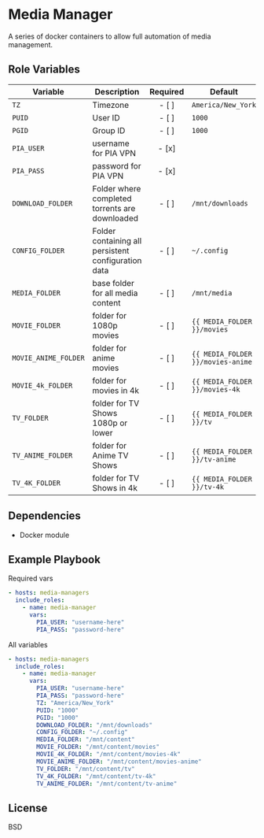 Media Manager
=============

A series of docker containers to allow full automation of media management.

Role Variables
--------------

| Variable             | Description                                         | Required | Default |
| -------------------- | --------------------------------------------------- | :------: | ------- |
| `TZ`                 | Timezone                                            | - [ ]    | `America/New_York` |
| `PUID`               | User ID                                             | - [ ]    | `1000` |
| `PGID`               | Group ID                                            | - [ ]    | `1000` |
| `PIA_USER`           | username for PIA VPN                                | - [x]    |  |
| `PIA_PASS`           | password for PIA VPN                                | - [x]    |  |
| `DOWNLOAD_FOLDER`    | Folder where completed torrents are downloaded      | - [ ]    | `/mnt/downloads` |
| `CONFIG_FOLDER`      | Folder containing all persistent configuration data | - [ ]    | `~/.config` |
| `MEDIA_FOLDER`       | base folder for all media content                   | - [ ]    | `/mnt/media` |
| `MOVIE_FOLDER`       | folder for 1080p movies                             | - [ ]    | `{{ MEDIA_FOLDER }}/movies` |
| `MOVIE_ANIME_FOLDER` | folder for anime movies                             | - [ ]    | `{{ MEDIA_FOLDER }}/movies-anime` |
| `MOVIE_4k_FOLDER`    | folder for movies in 4k                             | - [ ]    | `{{ MEDIA_FOLDER }}/movies-4k` |
| `TV_FOLDER`          | folder for TV Shows 1080p or lower                  | - [ ]    | `{{ MEDIA_FOLDER }}/tv` |
| `TV_ANIME_FOLDER`    | folder for Anime TV Shows                           | - [ ]    | `{{ MEDIA_FOLDER }}/tv-anime` |
| `TV_4K_FOLDER`       | folder for TV Shows in 4k                           | - [ ]    | `{{ MEDIA_FOLDER }}/tv-4k` |

Dependencies
------------

* Docker module

Example Playbook
----------------

Required vars
```yaml
- hosts: media-managers
  include_roles:
    - name: media-manager
      vars:
        PIA_USER: "username-here"
        PIA_PASS: "password-here"
```

All variables
```yaml
- hosts: media-managers
  include_roles:
    - name: media-manager
      vars:
        PIA_USER: "username-here"
        PIA_PASS: "password-here"
        TZ: "America/New_York"
        PUID: "1000"
        PGID: "1000"
        DOWNLOAD_FOLDER: "/mnt/downloads"
        CONFIG_FOLDER: "~/.config"
        MEDIA_FOLDER: "/mnt/content"
        MOVIE_FOLDER: "/mnt/content/movies"
        MOVIE_4K_FOLDER: "/mnt/content/movies-4k"
        MOVIE_ANIME_FOLDER: "/mnt/content/movies-anime"
        TV_FOLDER: "/mnt/content/tv"
        TV_4K_FOLDER: "/mnt/content/tv-4k"
        TV_ANIME_FOLDER: "/mnt/content/tv-anime"
```

License
-------

BSD

